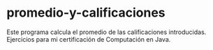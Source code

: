 # promedio-y-calificaciones
Este programa calcula el promedio de las calificaciones introducidas.
Ejercicios para mi certificación de Computación en Java.
